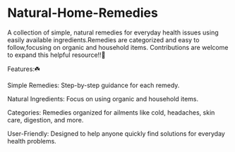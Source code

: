 # Natural-Home-Remedies
A collection of simple, natural remedies for everyday health issues using easily available ingredients.Remedies are categorized and easy to follow,focusing on organic and household items. Contributions are welcome to expand this helpful resource!!🌿
<br> 


Features:☘️
<br> 

Simple Remedies: Step-by-step guidance for each remedy.
<br> 

Natural Ingredients: Focus on using organic and household items.
<br> 

Categories: Remedies organized for ailments like cold, headaches, skin care, digestion, and more.
<br>

User-Friendly: Designed to help anyone quickly find solutions for everyday health problems.
